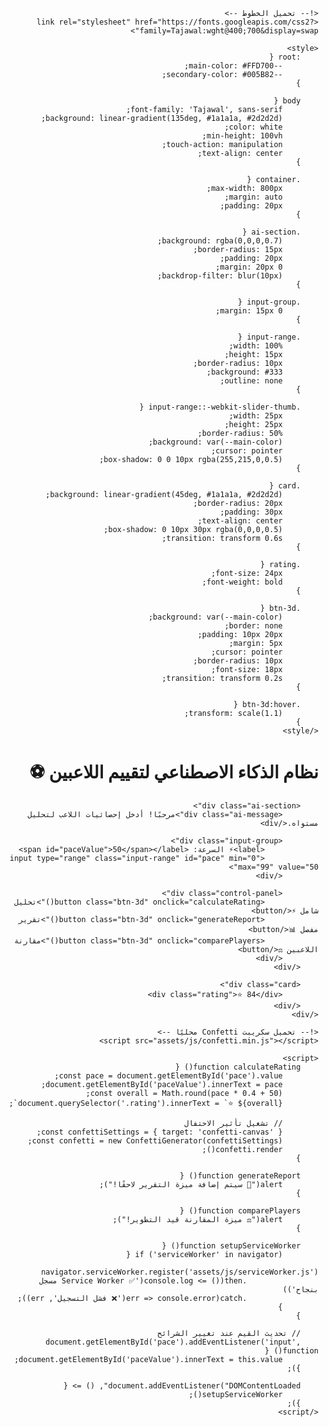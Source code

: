 <!DOCTYPE html>
<html lang="ar" dir="rtl">
<head>
    <meta charset="UTF-8">
    <meta name="viewport" content="width=device-width, initial-scale=1.0">
    <meta name="description" content="تطبيق متكامل لتحليل أداء اللاعبين وتوقع تطورهم في FC 25">
    <title>نظام الذكاء الاصطناعي لتقييم اللاعبين - FC 25 PRO</title>
    
    <!-- تحميل الخطوط -->
    <link rel="stylesheet" href="https://fonts.googleapis.com/css2?family=Tajawal:wght@400;700&display=swap">
    
    <style>
        :root {
            --main-color: #FFD700;
            --secondary-color: #005B82;
        }

        body {
            font-family: 'Tajawal', sans-serif;
            background: linear-gradient(135deg, #1a1a1a, #2d2d2d);
            color: white;
            min-height: 100vh;
            touch-action: manipulation;
            text-align: center;
        }

        .container {
            max-width: 800px;
            margin: auto;
            padding: 20px;
        }

        .ai-section {
            background: rgba(0,0,0,0.7);
            border-radius: 15px;
            padding: 20px;
            margin: 20px 0;
            backdrop-filter: blur(10px);
        }

        .input-group {
            margin: 15px 0;
        }

        .input-range {
            width: 100%;
            height: 15px;
            border-radius: 10px;
            background: #333;
            outline: none;
        }

        .input-range::-webkit-slider-thumb {
            width: 25px;
            height: 25px;
            border-radius: 50%;
            background: var(--main-color);
            cursor: pointer;
            box-shadow: 0 0 10px rgba(255,215,0,0.5);
        }

        .card {
            background: linear-gradient(45deg, #1a1a1a, #2d2d2d);
            border-radius: 20px;
            padding: 30px;
            text-align: center;
            box-shadow: 0 10px 30px rgba(0,0,0,0.5);
            transition: transform 0.6s;
        }

        .rating {
            font-size: 24px;
            font-weight: bold;
        }

        .btn-3d {
            background: var(--main-color);
            border: none;
            padding: 10px 20px;
            margin: 5px;
            cursor: pointer;
            border-radius: 10px;
            font-size: 18px;
            transition: transform 0.2s;
        }

        .btn-3d:hover {
            transform: scale(1.1);
        }
    </style>
</head>
<body>
    <div class="container">
        <h1 class="dynamic-bg">نظام الذكاء الاصطناعي لتقييم اللاعبين ⚽</h1>
        
        <div class="ai-section">
            <div class="ai-message">مرحبًا! أدخل إحصائيات اللاعب لتحليل مستواه.</div>

            <div class="input-group">
                <label>⚡ السرعة: <span id="paceValue">50</span></label>
                <input type="range" class="input-range" id="pace" min="0" max="99" value="50">
            </div>

            <div class="control-panel">
                <button class="btn-3d" onclick="calculateRating()">تحليل شامل ⚡</button>
                <button class="btn-3d" onclick="generateReport()">تقرير مفصل 📊</button>
                <button class="btn-3d" onclick="comparePlayers()">مقارنة اللاعبين ⚖️</button>
            </div>
        </div>

        <div class="card">
            <div class="rating">⭐ 84</div>
        </div>
    </div>

    <!-- تحميل سكريبت Confetti محليًا -->
    <script src="assets/js/confetti.min.js"></script>

    <script>
        function calculateRating() {
            const pace = document.getElementById('pace').value;
            document.getElementById('paceValue').innerText = pace;
            const overall = Math.round(pace * 0.4 + 50);
            document.querySelector('.rating').innerText = `⭐ ${overall}`;

            // تشغيل تأثير الاحتفال
            const confettiSettings = { target: 'confetti-canvas' };
            const confetti = new ConfettiGenerator(confettiSettings);
            confetti.render();
        }

        function generateReport() {
            alert("🚀 سيتم إضافة ميزة التقرير لاحقًا!");
        }

        function comparePlayers() {
            alert("⚖️ ميزة المقارنة قيد التطوير!");
        }

        function setupServiceWorker() {
            if ('serviceWorker' in navigator) {
                navigator.serviceWorker.register('assets/js/serviceWorker.js')
                    .then(() => console.log('✅ Service Worker مسجل بنجاح'))
                    .catch(err => console.error('❌ فشل التسجيل', err));
            }
        }

        // تحديث القيم عند تغيير الشرائح
        document.getElementById('pace').addEventListener('input', function() {
            document.getElementById('paceValue').innerText = this.value;
        });

        document.addEventListener("DOMContentLoaded", () => {
            setupServiceWorker();
        });
    </script>
</body>
</html>
